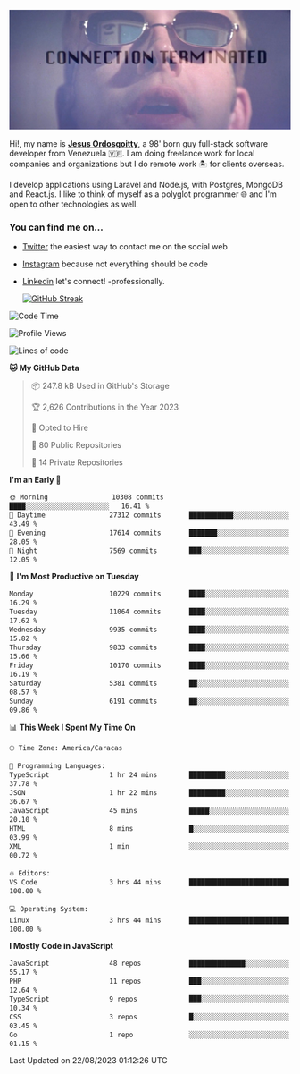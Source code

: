 ![hackers movie reference](./disconnected.jpg)

Hi!, my name is [**Jesus Ordosgoitty**](https://jodaz.xyz), a 98' born guy full-stack software developer from Venezuela 🇻🇪. I am doing freelance work for local companies and organizations but I do remote work 🏝️ for clients overseas. 

I develop applications using Laravel and Node.js, with Postgres, MongoDB and React.js. I like to think of myself as a polyglot programmer 🌐 and I'm open to other technologies as well.

### You can find me on...

- [Twitter](https://twitter.com/jodaz_) the easiest way to contact me on the social web
- [Instagram](https://instagram.com/jodaz_) because not everything should be code
- [Linkedin](https://linkedin.com/in/jodaz) let's connect! -professionally.


    [![GitHub Streak](https://streak-stats.demolab.com?user=jodaz&theme=tokyonight)](https://git.io/streak-stats)

<!--START_SECTION:waka-->
![Code Time](http://img.shields.io/badge/Code%20Time-4%2C153%20hrs%2046%20mins-blue)

![Profile Views](http://img.shields.io/badge/Profile%20Views-0-blue)

![Lines of code](https://img.shields.io/badge/From%20Hello%20World%20I%27ve%20Written-97.4%20million%20lines%20of%20code-blue)

**🐱 My GitHub Data** 

> 📦 247.8 kB Used in GitHub's Storage 
 > 
> 🏆 2,626 Contributions in the Year 2023
 > 
> 💼 Opted to Hire
 > 
> 📜 80 Public Repositories 
 > 
> 🔑 14 Private Repositories 
 > 
**I'm an Early 🐤** 

```text
🌞 Morning                10308 commits       ████░░░░░░░░░░░░░░░░░░░░░   16.41 % 
🌆 Daytime                27312 commits       ███████████░░░░░░░░░░░░░░   43.49 % 
🌃 Evening                17614 commits       ███████░░░░░░░░░░░░░░░░░░   28.05 % 
🌙 Night                  7569 commits        ███░░░░░░░░░░░░░░░░░░░░░░   12.05 % 
```
📅 **I'm Most Productive on Tuesday** 

```text
Monday                   10229 commits       ████░░░░░░░░░░░░░░░░░░░░░   16.29 % 
Tuesday                  11064 commits       ████░░░░░░░░░░░░░░░░░░░░░   17.62 % 
Wednesday                9935 commits        ████░░░░░░░░░░░░░░░░░░░░░   15.82 % 
Thursday                 9833 commits        ████░░░░░░░░░░░░░░░░░░░░░   15.66 % 
Friday                   10170 commits       ████░░░░░░░░░░░░░░░░░░░░░   16.19 % 
Saturday                 5381 commits        ██░░░░░░░░░░░░░░░░░░░░░░░   08.57 % 
Sunday                   6191 commits        ██░░░░░░░░░░░░░░░░░░░░░░░   09.86 % 
```


📊 **This Week I Spent My Time On** 

```text
🕑︎ Time Zone: America/Caracas

💬 Programming Languages: 
TypeScript               1 hr 24 mins        █████████░░░░░░░░░░░░░░░░   37.78 % 
JSON                     1 hr 22 mins        █████████░░░░░░░░░░░░░░░░   36.67 % 
JavaScript               45 mins             █████░░░░░░░░░░░░░░░░░░░░   20.10 % 
HTML                     8 mins              █░░░░░░░░░░░░░░░░░░░░░░░░   03.99 % 
XML                      1 min               ░░░░░░░░░░░░░░░░░░░░░░░░░   00.72 % 

🔥 Editors: 
VS Code                  3 hrs 44 mins       █████████████████████████   100.00 % 

💻 Operating System: 
Linux                    3 hrs 44 mins       █████████████████████████   100.00 % 
```

**I Mostly Code in JavaScript** 

```text
JavaScript               48 repos            ██████████████░░░░░░░░░░░   55.17 % 
PHP                      11 repos            ███░░░░░░░░░░░░░░░░░░░░░░   12.64 % 
TypeScript               9 repos             ███░░░░░░░░░░░░░░░░░░░░░░   10.34 % 
CSS                      3 repos             █░░░░░░░░░░░░░░░░░░░░░░░░   03.45 % 
Go                       1 repo              ░░░░░░░░░░░░░░░░░░░░░░░░░   01.15 % 
```




 Last Updated on 22/08/2023 01:12:26 UTC
<!--END_SECTION:waka-->
